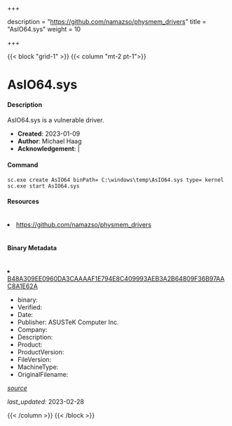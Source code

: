 +++

description = "https://github.com/namazso/physmem_drivers"
title = "AsIO64.sys"
weight = 10

+++


{{< block "grid-1" >}}
{{< column "mt-2 pt-1">}}


# AsIO64.sys

#### Description

AsIO64.sys is a vulnerable driver.

- **Created**: 2023-01-09
- **Author**: Michael Haag
- **Acknowledgement**:  | [](https://twitter.com/)

#### Command

```
sc.exe create AsIO64 binPath= C:\windows\temp\AsIO64.sys type= kernel
sc.exe start AsIO64.sys
```

#### Resources
<br>


<li><a href=" https://github.com/namazso/physmem_drivers"> https://github.com/namazso/physmem_drivers</a></li>


<br>


#### Binary Metadata
<br>



<li><a href="https://www.virustotal.com/gui/file/B48A309EE0960DA3CAAAAF1E794E8C409993AEB3A2B64809F36B97AAC8A1E62A">B48A309EE0960DA3CAAAAF1E794E8C409993AEB3A2B64809F36B97AAC8A1E62A</a></li>



- binary: 
- Verified: 
- Date: 
- Publisher: ASUSTeK Computer Inc.
- Company: 
- Description: 
- Product: 
- ProductVersion: 
- FileVersion: 
- MachineType: 
- OriginalFilename: 

[*source*](https://github.com/magicsword-io/LOLDrivers/tree/main/yaml/asio64.sys.yml)

*last_updated:* 2023-02-28


{{< /column >}}
{{< /block >}}
